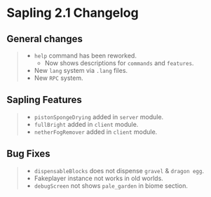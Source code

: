 # Sapling 2.1 Changelog

## General changes
> - `help` command has been reworked.
>   - Now shows descriptions for `commands` and `features`.
> - New `lang` system via `.lang` files.
> - New `RPC` system.

## Sapling Features
> - `pistonSpongeDrying` added in `server` module.
> - `fullBright` added in `client` module.
> - `netherFogRemover` added in `client` module.

## Bug Fixes
> - `dispensableBlocks` does not dispense `gravel` & `dragon egg`.
> - Fakeplayer instance not works in old worlds.
> - `debugScreen` not shows `pale_garden` in biome section.